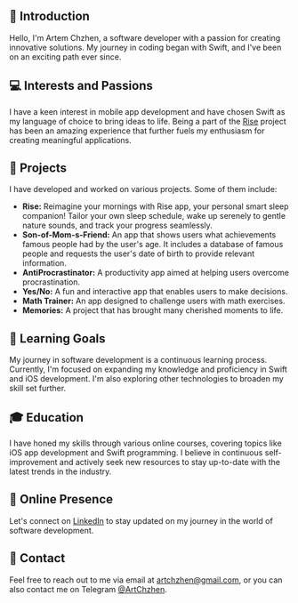 ## 👋 Introduction
Hello, I'm Artem Chzhen, a software developer with a passion for creating innovative solutions. My journey in coding began with Swift, and I've been on an exciting path ever since.

## 💻 Interests and Passions
I have a keen interest in mobile app development and have chosen Swift as my language of choice to bring ideas to life. Being a part of the [Rise](https://rise.vladimirbrejcha.com) project has been an amazing experience that further fuels my enthusiasm for creating meaningful applications.

## 📱 Projects
I have developed and worked on various projects. Some of them include:
- **Rise:** Reimagine your mornings with Rise app, your personal smart sleep companion! Tailor your own sleep schedule, wake up serenely to gentle nature sounds, and track your progress seamlessly.
- **Son-of-Mom-s-Friend:** An app that shows users what achievements famous people had by the user's age. It includes a database of famous people and requests the user's date of birth to provide relevant information.
- **AntiProcrastinator:** A productivity app aimed at helping users overcome procrastination.
- **Yes/No:** A fun and interactive app that enables users to make decisions.
- **Math Trainer:** An app designed to challenge users with math exercises.
- **Memories:** A project that has brought many cherished moments to life.

## 🎯 Learning Goals
My journey in software development is a continuous learning process. Currently, I'm focused on expanding my knowledge and proficiency in Swift and iOS development. I'm also exploring other technologies to broaden my skill set further.

## 🎓 Education
I have honed my skills through various online courses, covering topics like iOS app development and Swift programming. I believe in continuous self-improvement and actively seek new resources to stay up-to-date with the latest trends in the industry.

## 🔗 Online Presence
Let's connect on [LinkedIn](https://www.linkedin.com/in/artem-chzhen-2926b7264/) to stay updated on my journey in the world of software development.

## 📧 Contact
Feel free to reach out to me via email at [artchzhen@gmail.com](mailto:artchzhen@gmail.com), or you can also contact me on Telegram [@ArtChzhen](https://t.me/ArtChzhen).
